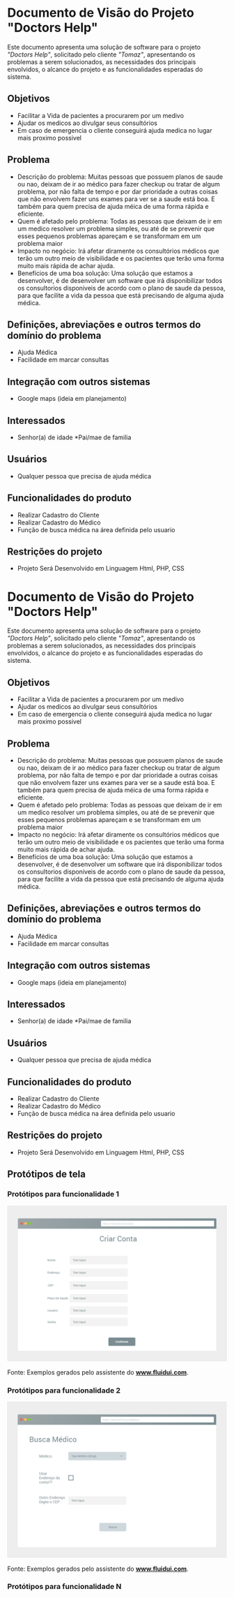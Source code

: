 # Documento de Visão do Projeto "Doctors Help"

Este documento apresenta uma solução de software para o projeto *"Doctors Help"*, solicitado pelo cliente *"Tomaz"*, 
apresentando os problemas a serem solucionados, as necessidades dos principais envolvidos, o alcance do projeto e as funcionalidades 
esperadas do sistema.

## Objetivos

* Facilitar a Vida de pacientes a procurarem por um medivo
* Ajudar os medicos ao divulgar seus consultórios
* Em caso de emergencia o cliente conseguirá ajuda medica no lugar mais proximo possivel

## Problema

* Descrição do problema: Muitas pessoas que possuem planos de saude ou nao, deixam de ir ao médico para fazer checkup ou tratar de algum problema, por nâo falta de tempo e por dar prioridade a outras coisas que nâo envolvem fazer uns exames para ver se a saude está boa. E também para quem precisa de ajuda méica de uma forma rápida e eficiente.
* Quem é afetado pelo problema: Todas as pessoas que deixam de ir em um medico resolver um problema simples, ou até de se prevenir que esses pequenos problemas apareçam e se transformam em um problema maior
* Impacto no negócio: Irá afetar diramente os consultórios médicos que terâo um outro meio de visibilidade e os pacientes que terâo uma forma muito mais rápida de achar ajuda.
* Benefícios de uma boa solução: Uma solução que estamos a desenvolver, é de desenvolver um software que irá disponibilizar todos os consultorios disponiveis de acordo com o plano de saude da pessoa, para que facilite a vida da pessoa que está precisando de alguma ajuda médica.

## Definições, abreviações e outros termos do domínio do problema

* Ajuda Médica
* Facilidade em marcar consultas

## Integração com outros sistemas

* Google maps (ideia em planejamento)
 
## Interessados

* Senhor(a) de idade
*Pai/mae de familia

## Usuários

* Qualquer pessoa que precisa de ajuda médica

## Funcionalidades do produto

* Realizar Cadastro do Cliente
* Realizar Cadastro do Médico
* Função de busca médica na área definida pelo usuario

## Restrições do projeto

* Projeto Será Desenvolvido em Linguagem Html, PHP, CSS
# Documento de Visão do Projeto "Doctors Help"

Este documento apresenta uma solução de software para o projeto *"Doctors Help"*, solicitado pelo cliente *"Tomaz"*, 
apresentando os problemas a serem solucionados, as necessidades dos principais envolvidos, o alcance do projeto e as funcionalidades 
esperadas do sistema.

## Objetivos

* Facilitar a Vida de pacientes a procurarem por um medivo
* Ajudar os medicos ao divulgar seus consultórios
* Em caso de emergencia o cliente conseguirá ajuda medica no lugar mais proximo possivel

## Problema

* Descrição do problema: Muitas pessoas que possuem planos de saude ou nao, deixam de ir ao médico para fazer checkup ou tratar de algum problema, por nâo falta de tempo e por dar prioridade a outras coisas que nâo envolvem fazer uns exames para ver se a saude está boa. E também para quem precisa de ajuda méica de uma forma rápida e eficiente.
* Quem é afetado pelo problema: Todas as pessoas que deixam de ir em um medico resolver um problema simples, ou até de se prevenir que esses pequenos problemas apareçam e se transformam em um problema maior
* Impacto no negócio: Irá afetar diramente os consultórios médicos que terâo um outro meio de visibilidade e os pacientes que terâo uma forma muito mais rápida de achar ajuda.
* Benefícios de uma boa solução: Uma solução que estamos a desenvolver, é de desenvolver um software que irá disponibilizar todos os consultorios disponiveis de acordo com o plano de saude da pessoa, para que facilite a vida da pessoa que está precisando de alguma ajuda médica.

## Definições, abreviações e outros termos do domínio do problema

* Ajuda Médica
* Facilidade em marcar consultas

## Integração com outros sistemas

* Google maps (ideia em planejamento)
 
## Interessados

* Senhor(a) de idade
*Pai/mae de familia

## Usuários

* Qualquer pessoa que precisa de ajuda médica

## Funcionalidades do produto

* Realizar Cadastro do Cliente
* Realizar Cadastro do Médico
* Função de busca médica na área definida pelo usuario

## Restrições do projeto

* Projeto Será Desenvolvido em Linguagem Html, PHP, CSS

## Protótipos de tela

### Protótipos para funcionalidade 1

![](criiarconta.png)

Fonte: Exemplos gerados pelo assistente do **www.fluidui.com**.

### Protótipos para funcionalidade 2

![](buscamedico.png)

Fonte: Exemplos gerados pelo assistente do **www.fluidui.com**.

### Protótipos para funcionalidade N

